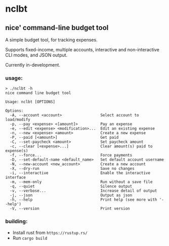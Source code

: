 # nclbt

## nice' command-line budget tool

A simple budget tool, for tracking expenses.

Supports fixed-income, multiple accounts, interactive and non-interactive CLI modes, and JSON output.

Currently in-development.

### usage:

```
> ./nclbt -h
nice command line budget tool

Usage: nclbt [OPTIONS]

Options:
  -A, --account <account>                 Select account to load/modify
  -p, --pay <expense> <[amount]>          Pay an expense
  -e, --edit <expense> <modification>...  Edit an existing expense
  -n, --new <expense> <amount>            Create a new expense
  -P, --paid [<amount>]                   Get paid
  -C, --set-paycheck <amount>             Set paycheck amount
  -c, --clear [<expense>...]              Clear amount(s) paid to expense(s)
  -f, --force...                          Force payments
  -D, --set-default-name <default_name>   Set default account username
  -N, --new-account <new_account>         Create a new account
  -X, --dry-run                           Save no changes
  -i, --interactive                       Enable the interactive interface
  -m, --mem-only                          Run without a save file
  -q, --quiet                             Silence output
  -v, --verbose...                        Increase detail of output
  -j, --json                              Output as json
  -h, --help                              Print help (see more with '--help')
  -V, --version                           Print version
```

### building:

- Install rust from `https://rustup.rs/`
- Run `cargo build`
